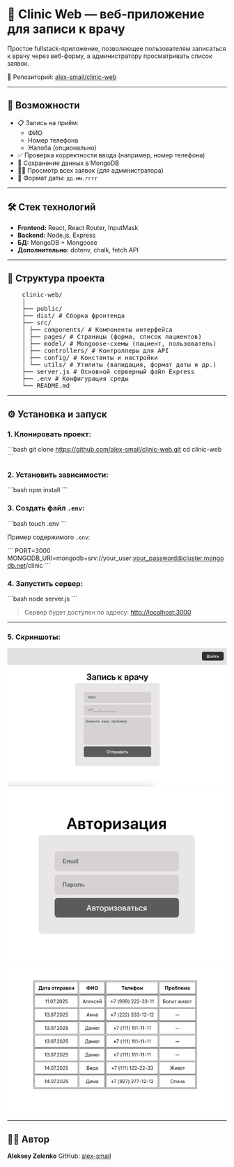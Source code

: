 # 🏥 Clinic Web — веб-приложение для записи к врачу

Простое fullstack-приложение, позволяющее пользователям записаться к врачу через веб-форму, а администратору просматривать список заявок.

🔗 Репозиторий: [alex-smail/clinic-web](https://github.com/alex-smail/clinic-web)

---

## 🚀 Возможности

- 📋 Запись на приём:
  - ФИО
  - Номер телефона
  - Жалоба (опционально)
- ✅ Проверка корректности ввода (например, номер телефона)
- 💾 Сохранение данных в MongoDB
- 👨‍⚕️ Просмотр всех заявок (для администратора)
- 📅 Формат даты: `дд.мм.гггг`

---

## 🛠️ Стек технологий

- **Frontend:** React, React Router, InputMask
- **Backend:** Node.js, Express
- **БД:** MongoDB + Mongoose
- **Дополнительно:** dotenv, chalk, fetch API

---

## 📁 Структура проекта

<pre>
	clinic-web/ 
	│ 
	├── public/ 
	├── dist/ # Сборка фронтенда 
	├── src/ 
	│ ├── components/ # Компоненты интерфейса 
	│ ├── pages/ # Страницы (форма, список пациентов) 
	│ ├── model/ # Mongoose-схемы (пациент, пользователь) 
	│ ├── controllers/ # Контроллеры для API 
	│ ├── config/ # Константы и настройки 
	│ └── utils/ # Утилиты (валидация, формат даты и др.) 
	├── server.js # Основной серверный файл Express 
	├── .env # Конфигурация среды 
	└── README.md
</pre>

---

## ⚙️ Установка и запуск

### 1. Клонировать проект:

\`\`\`bash
git clone https://github.com/alex-smail/clinic-web.git
cd clinic-web
\`\`\`

### 2. Установить зависимости:

\`\`\`bash
npm install
\`\`\`

### 3. Создать файл `.env`:

\`\`\`bash
touch .env
\`\`\`

Пример содержимого `.env`:

\`\`\`
PORT=3000
MONGODB_URI=mongodb+srv://your_user:your_password@cluster.mongodb.net/clinic
\`\`\`

### 4. Запустить сервер:

\`\`\`bash
node server.js
\`\`\`

> Сервер будет доступен по адресу: [http://localhost:3000](http://localhost:3000)

---
### 5. Скриншоты:

<div align="center">
  <img src="./src/assets/1.png" alt="img">
</div>

<div align="center">
  <img src="./src/assets/2.png" alt="img">
</div>

<div align="center">
  <img src="./src/assets/3.png" alt="img">
</div>

---

## 🧑‍💻 Автор

**Aleksey Zelenko**
GitHub: [alex-smail](https://github.com/alex-smail)
